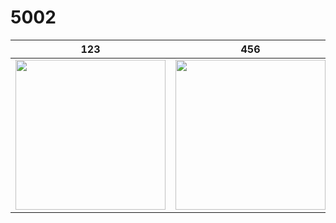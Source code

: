 # 5002 



| 123 | 456 | 789 |
| ------ | ------ | ------ |
| <img src="https://github.com/sysu-zjw/MSBD-2018Fall/blob/master/img/5005Pre.png" width="240"> | <img src="https://github.com/sysu-zjw/MSBD-2018Fall/blob/master/img/5005Pre.png" width="240"> | <img src="https://github.com/sysu-zjw/MSBD-2018Fall/blob/master/img/5005Pre.png" width="240"> |